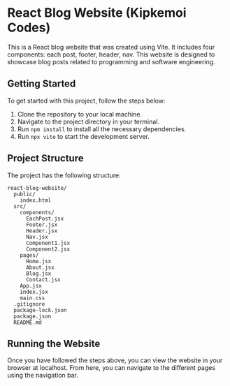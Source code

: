 # React Blog Website (Kipkemoi Codes)

This is a React blog website that was created using Vite. It includes four components: each post, footer, header, nav. This website is designed to showcase blog posts related to programming and software engineering.

## Getting Started

To get started with this project, follow the steps below:

1. Clone the repository to your local machine.
2. Navigate to the project directory in your terminal.
3. Run `npm install` to install all the necessary dependencies.
4. Run `npx vite` to start the development server.

## Project Structure

The project has the following structure:

```
react-blog-website/
  public/
    index.html
  src/
    components/
      EachPost.jsx
      Footer.jsx
      Header.jsx
      Nav.jsx
      Component1.jsx
      Component2.jsx
    pages/
      Home.jsx
      About.jsx
      Blog.jsx
      Contact.jsx
    App.jsx
    index.jsx
    main.css
  .gitignore
  package-lock.json
  package.json
  README.md
```

## Running the Website

Once you have followed the steps above, you can view the website in your browser at localhost. From here, you can navigate to the different pages using the navigation bar.
